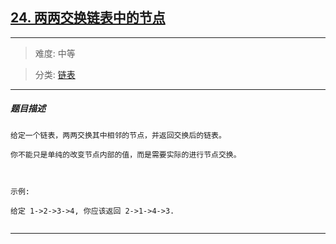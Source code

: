 ## [24. 两两交换链表中的节点](https://leetcode-cn.com/problems/swap-nodes-in-pairs/)

---

> 难度: 中等

> 分类:  [链表](https://leetcode-cn.com/tag/linked-list/) 

---

##### 题目描述

```
给定一个链表，两两交换其中相邻的节点，并返回交换后的链表。

你不能只是单纯的改变节点内部的值，而是需要实际的进行节点交换。

 

示例:

给定 1->2->3->4, 你应该返回 2->1->4->3.


```

---

